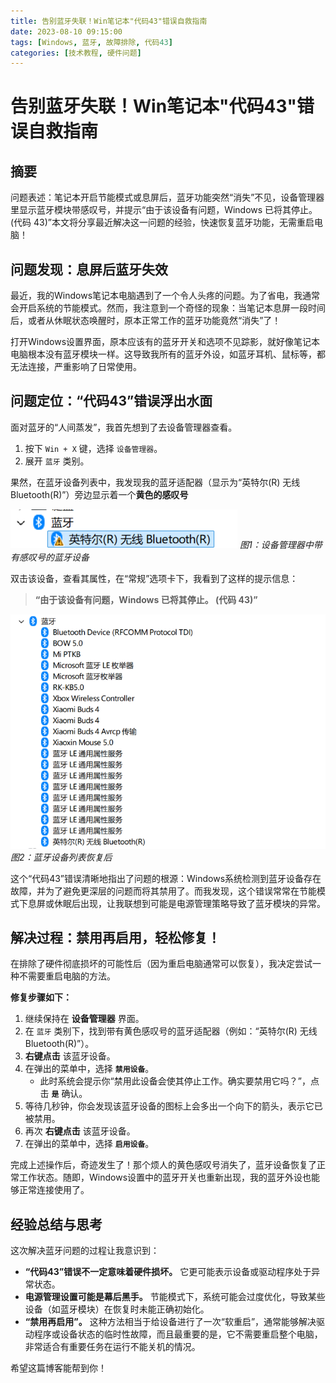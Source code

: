```yaml
---
title: 告别蓝牙失联！Win笔记本"代码43"错误自救指南
date: 2023-08-10 09:15:00
tags: [Windows, 蓝牙, 故障排除, 代码43]
categories: [技术教程, 硬件问题]
---
```


# 告别蓝牙失联！Win笔记本"代码43"错误自救指南

## 摘要

问题表述：笔记本开启节能模式或息屏后，蓝牙功能突然“消失”不见，设备管理器里显示蓝牙模块带感叹号，并提示“由于该设备有问题，Windows 已将其停止。(代码 43)”本文将分享最近解决这一问题的经验，快速恢复蓝牙功能，无需重启电脑！

## 问题发现：息屏后蓝牙失效

最近，我的Windows笔记本电脑遇到了一个令人头疼的问题。为了省电，我通常会开启系统的节能模式。然而，我注意到一个奇怪的现象：当笔记本息屏一段时间后，或者从休眠状态唤醒时，原本正常工作的蓝牙功能竟然“消失”了！

打开Windows设置界面，原本应该有的蓝牙开关和选项不见踪影，就好像笔记本电脑根本没有蓝牙模块一样。这导致我所有的蓝牙外设，如蓝牙耳机、鼠标等，都无法连接，严重影响了日常使用。

## 问题定位：“代码43”错误浮出水面

面对蓝牙的“人间蒸发”，我首先想到了去设备管理器查看。

1. 按下 `Win + X` 键，选择 `设备管理器`。
2. 展开 `蓝牙` 类别。

果然，在蓝牙设备列表中，我发现我的蓝牙适配器（显示为“英特尔(R) 无线 Bluetooth(R)”）旁边显示着一个**黄色的感叹号**

![设备管理器中的蓝牙设备](https://raw.githubusercontent.com/Changhuaishui/chenji/main/source/_posts/image/%E7%AC%94%E8%AE%B0%E6%9C%AC%E8%93%9D%E7%89%99%E8%BF%9E%E6%8E%A5%E9%97%AE%E9%A2%98/%E8%93%9D%E7%89%99%E5%A4%B1%E6%95%88%E6%88%AA%E5%9B%BE.png)
*图1：设备管理器中带有感叹号的蓝牙设备*

双击该设备，查看其属性，在“常规”选项卡下，我看到了这样的提示信息：

> **“由于该设备有问题，Windows 已将其停止。 (代码 43)”**

![设备管理器中的蓝牙设备列表](https://raw.githubusercontent.com/Changhuaishui/chenji/main/source/_posts/image/%E7%AC%94%E8%AE%B0%E6%9C%AC%E8%93%9D%E7%89%99%E8%BF%9E%E6%8E%A5%E9%97%AE%E9%A2%98/%E8%93%9D%E7%89%99%E6%81%A2%E5%A4%8D%E6%88%AA%E5%9B%BE.png)
*图2：蓝牙设备列表恢复后*

这个“代码43”错误清晰地指出了问题的根源：Windows系统检测到蓝牙设备存在故障，并为了避免更深层的问题而将其禁用了。而我发现，这个错误常常在节能模式下息屏或休眠后出现，让我联想到可能是电源管理策略导致了蓝牙模块的异常。

## 解决过程：禁用再启用，轻松修复！

在排除了硬件彻底损坏的可能性后（因为重启电脑通常可以恢复），我决定尝试一种不需要重启电脑的方法。

**修复步骤如下：**

1. 继续保持在 **设备管理器** 界面。
2. 在 `蓝牙` 类别下，找到带有黄色感叹号的蓝牙适配器（例如：“英特尔(R) 无线 Bluetooth(R)”）。
3. **右键点击** 该蓝牙设备。
4. 在弹出的菜单中，选择 **`禁用设备`**。
   * 此时系统会提示你“禁用此设备会使其停止工作。确实要禁用它吗？”，点击 **`是`** 确认。
5. 等待几秒钟，你会发现该蓝牙设备的图标上会多出一个向下的箭头，表示它已被禁用。
6. 再次 **右键点击** 该蓝牙设备。
7. 在弹出的菜单中，选择 **`启用设备`**。

完成上述操作后，奇迹发生了！那个烦人的黄色感叹号消失了，蓝牙设备恢复了正常工作状态。随即，Windows设置中的蓝牙开关也重新出现，我的蓝牙外设也能够正常连接使用了。

## 经验总结与思考

这次解决蓝牙问题的过程让我意识到：

* **“代码43”错误不一定意味着硬件损坏。** 它更可能表示设备或驱动程序处于异常状态。
* **电源管理设置可能是幕后黑手。** 节能模式下，系统可能会过度优化，导致某些设备（如蓝牙模块）在恢复时未能正确初始化。
* **“禁用再启用”。** 这种方法相当于给设备进行了一次“软重启”，通常能够解决驱动程序或设备状态的临时性故障，而且最重要的是，它不需要重启整个电脑，非常适合有重要任务在运行不能关机的情况。


希望这篇博客能帮到你！
